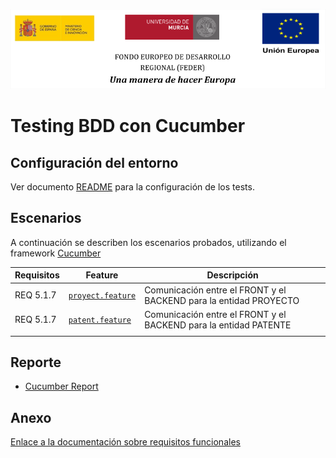 ![](../images/logos_feder.png)

# Testing BDD con Cucumber

## Configuración del entorno

Ver documento [README](https://github.com/HerculesCRUE/ib-asio-docs-/blob/master/entregables_hito_2/testing/testing.md) para la configuración de los tests.

## Escenarios

A continuación se describen los escenarios probados, utilizando el framework [Cucumber](https://cucumber.io/docs/cucumber/)

| Requisitos                                                | Feature                                                     | Descripción                                                                                                                                          |
| ----------------------------------------------------------- | ----------------------------------------------------------- | ---------------------------------------------------------------------------------------------------------------------------------------------------- |
REQ 5.1.7	| [`proyect.feature`](../src/test/features/proyect.feature) | Comunicación entre el FRONT y el BACKEND para la entidad PROYECTO 
REQ 5.1.7	| [`patent.feature`](../src/test/features/patent.feature) | Comunicación entre el FRONT y el BACKEND para la entidad PATENTE                                                                    |
                                                                                          |



## Reporte

* [Cucumber Report](https://reports.herculesasioizertis.desa.um.es/web-publication-backend/cucumber/overview-features.html)



## Anexo


[Enlace a la documentación sobre requisitos funcionales](https://github.com/HerculesCRUE/ib-asio-docs-/blob/master/entregables_hito_1/12-An%C3%A1lisis/Requisitos/Documents/Requisitos%20funcionales.md)



